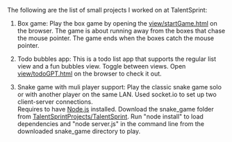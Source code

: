 The following are the list of small projects I worked on at TalentSprint:
1. Box game: 
    Play the box game by opening the [view/startGame.html](https://adityantamarapu.github.io/TalentSprintProjects/TalentSprint/view/startGame.html) on the browser.
    The game is about running away from the boxes that chase the mouse pointer.
    The game ends when the boxes catch the mouse pointer.

3. Todo bubbles app: 
    This is a todo list app that supports the regular list view and a fun bubbles view.
    Toggle between views.
    Open [view/todoGPT.html](https://adityantamarapu.github.io/TalentSprintProjects/TalentSprint/view/todoGPT.html) on the browser to check it out.

4. Snake game with muli player support: 
   Play the classic snake game solo or with another player on the same LAN.
   Used socket.io to set up two client-server connections.   
   Requires to have [Node.js](https://nodejs.org/en/download) installed.
   Download the snake_game folder from [TalentSprintProjects/TalentSprint](https://github.com/adityantamarapu/TalentSprintProjects/tree/main/TalentSprint).
   Run "node install" to load dependencies and "node server.js" in the command line from the downloaded snake_game directory to play.

